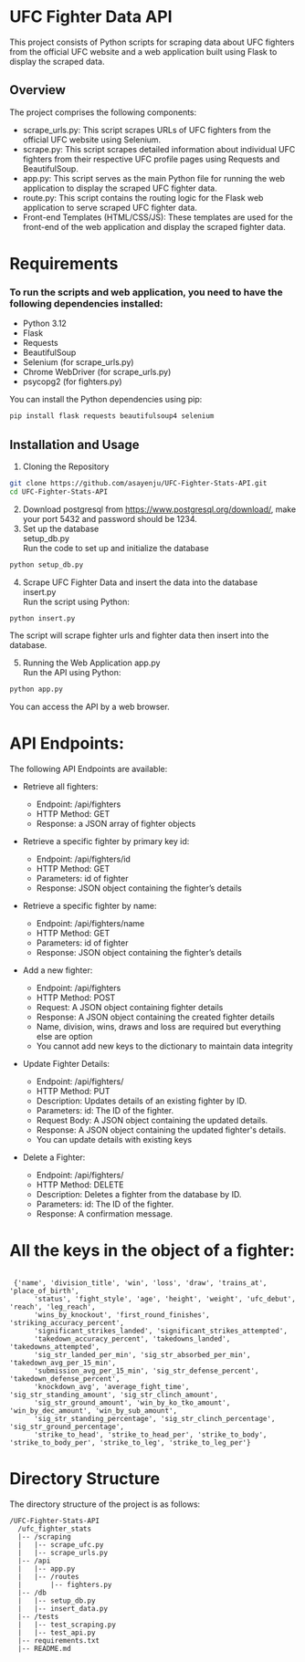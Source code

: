 # UFC Fighter Data API
This project consists of Python scripts for scraping data about UFC fighters from the official UFC website and a web application built using Flask to display the scraped data.

## Overview
The project comprises the following components:

* scrape_urls.py: This script scrapes URLs of UFC fighters from the official UFC website using Selenium.
* scrape.py: This script scrapes detailed information about individual UFC fighters from their respective UFC profile pages using Requests and BeautifulSoup.
* app.py: This script serves as the main Python file for running the web application to display the scraped UFC fighter data.
* route.py: This script contains the routing logic for the Flask web application to serve scraped UFC fighter data.
* Front-end Templates (HTML/CSS/JS): These templates are used for the front-end of the web application and display the scraped fighter data.

# Requirements

### To run the scripts and web application, you need to have the following dependencies installed:

* Python 3.12
* Flask
* Requests
* BeautifulSoup
* Selenium (for scrape_urls.py)
* Chrome WebDriver (for scrape_urls.py)
* psycopg2 (for fighters.py)
  
You can install the Python dependencies using pip:
```bash
pip install flask requests beautifulsoup4 selenium
```

## Installation and Usage
1. Cloning the Repository
```bash
git clone https://github.com/asayenju/UFC-Fighter-Stats-API.git
cd UFC-Fighter-Stats-API
```
2. Download postgresql from https://www.postgresql.org/download/, make your port 5432 and password should be 1234.
3. Set up the database <br>
setup_db.py <br>
Run the code to set up and initialize the database

```bash
python setup_db.py
```

4. Scrape UFC Fighter Data and insert the data into the database <br>
insert.py <br>
Run the script using Python:
```bash
python insert.py
```
The script will scrape fighter urls and fighter data then insert into the database.

5. Running the Web Application
app.py<br>
Run the API using Python:
```bash
python app.py
```
You can access the API by a web browser.

# API Endpoints:
The following API Endpoints are available:

* Retrieve all fighters:
  - Endpoint: /api/fighters
  - HTTP Method: GET
  - Response: a JSON array of fighter objects

 * Retrieve a specific fighter by primary key id:
    - Endpoint: /api/fighters/id
    - HTTP Method: GET
    - Parameters: id of fighter
    - Response: JSON object containing the fighter’s details
  
  * Retrieve a specific fighter by name:
    - Endpoint: /api/fighters/name
    - HTTP Method: GET
    - Parameters: id of fighter
    - Response: JSON object containing the fighter’s details
   
  * Add a new fighter:
    - Endpoint: /api/fighters
    - HTTP Method: POST
    - Request: A JSON object containing fighter details
    - Response: A JSON object containing the created fighter details
    - Name, division, wins, draws and loss are required but everything else are option
    - You cannot add new keys to the dictionary to maintain data integrity

  * Update Fighter Details:
    - Endpoint: /api/fighters/<id>
    - HTTP Method: PUT
    - Description: Updates details of an existing fighter by ID.
    - Parameters: id: The ID of the fighter.
    - Request Body: A JSON object containing the updated details.
    - Response: A JSON object containing the updated fighter's details.
    - You can update details with existing keys


  * Delete a Fighter:
    - Endpoint: /api/fighters/<id>
    - HTTP Method: DELETE
    - Description: Deletes a fighter from the database by ID.
    - Parameters: id: The ID of the fighter.
    - Response: A confirmation message.
   
# All the keys in the object of a fighter:
  ```

   {'name', 'division_title', 'win', 'loss', 'draw', 'trains_at', 'place_of_birth',
        'status', 'fight_style', 'age', 'height', 'weight', 'ufc_debut', 'reach', 'leg_reach',
        'wins_by_knockout', 'first_round_finishes', 'striking_accuracy_percent',
        'significant_strikes_landed', 'significant_strikes_attempted',
        'takedown_accuracy_percent', 'takedowns_landed', 'takedowns_attempted',
        'sig_str_landed_per_min', 'sig_str_absorbed_per_min', 'takedown_avg_per_15_min',
        'submission_avg_per_15_min', 'sig_str_defense_percent', 'takedown_defense_percent',
        'knockdown_avg', 'average_fight_time', 'sig_str_standing_amount', 'sig_str_clinch_amount',
        'sig_str_ground_amount', 'win_by_ko_tko_amount', 'win_by_dec_amount', 'win_by_sub_amount',
        'sig_str_standing_percentage', 'sig_str_clinch_percentage', 'sig_str_ground_percentage',
        'strike_to_head', 'strike_to_head_per', 'strike_to_body', 'strike_to_body_per', 'strike_to_leg', 'strike_to_leg_per'}
```
  
# Directory Structure
The directory structure of the project is as follows:

```arduino
/UFC-Fighter-Stats-API
  /ufc_fighter_stats
  |-- /scraping
  |   |-- scrape_ufc.py
  |   |-- scrape_urls.py
  |-- /api
  |   |-- app.py
  |   |-- /routes
  |       |-- fighters.py
  |-- /db
  |   |-- setup_db.py
  |   |-- insert_data.py
  |-- /tests
  |   |-- test_scraping.py
  |   |-- test_api.py
  |-- requirements.txt
  |-- README.md

```





